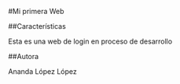 #Mi primera Web

##Características

Esta es una web de login en proceso de desarrollo

##Autora

Ananda López López 